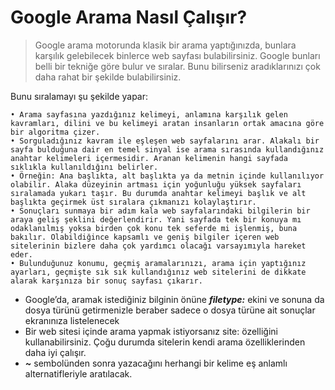 # Google Arama Nasıl Çalışır?
> Google arama motorunda klasik bir arama yaptığınızda, bunlara karşılık gelebilecek binlerce web sayfası bulabilirsiniz. Google bunları belli bir tekniğe göre bulur ve sıralar. Bunu bilirseniz aradıklarınızı çok daha rahat bir şekilde bulabilirsiniz.

Bunu sıralamayı şu şekilde yapar:

    • Arama sayfasına yazdığınız kelimeyi, anlamına karşılık gelen kavramları, dilini ve bu kelimeyi aratan insanların ortak amacına göre bir algoritma çizer.
    • Sorguladığınız kavram ile eşleşen web sayfalarını arar. Alakalı bir sayfa bulduğuna dair en temel sinyal ise arama sırasında kullandığınız anahtar kelimeleri içermesidir. Aranan kelimenin hangi sayfada sıklıkla kullanıldığını belirler.
    • Örneğin: Ana başlıkta, alt başlıkta ya da metnin içinde kullanılıyor olabilir. Alaka düzeyinin artması için yoğunluğu yüksek sayfaları sıralamada yukarı taşır. Bu durumda anahtar kelimeyi başlık ve alt başlıkta geçirmek üst sıralara çıkmanızı kolaylaştırır.
    • Sonuçları sunmaya bir adım kala web sayfalarındaki bilgilerin bir araya geliş şeklini değerlendirir. Yani sayfada tek bir konuya mı odaklanılmış yoksa birden çok konu tek seferde mi işlenmiş, buna bakılır. Olabildiğince kapsamlı ve geniş bilgiler içeren web sitelerinin bizlere daha çok yardımcı olacağı varsayımıyla hareket eder.
    • Bulunduğunuz konumu, geçmiş aramalarınızı, arama için yaptığınız ayarları, geçmişte sık sık kullandığınız web sitelerini de dikkate alarak karşınıza bir sonuç sayfası çıkarır.

* Google’da, aramak istediğiniz bilginin önüne ***filetype:*** ekini ve sonuna da dosya türünü getirmenizle beraber sadece o dosya türüne ait sonuçlar ekranınıza listelenecek
* Bir web sitesi içinde arama yapmak istiyorsanız site: özelliğini kullanabilirsiniz. Çoğu durumda sitelerin kendi arama özelliklerinden daha iyi çalışır.
* ***~*** sembolünden sonra yazacağını herhangi bir kelime eş anlamlı alternatifleriyle aratılacak.